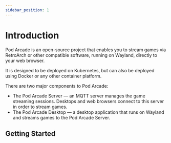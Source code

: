 ```yaml
---
sidebar_position: 1
---
```


# Introduction

Pod Arcade is an open-source project that enables you to stream games via RetroArch or other compatible software, running on Wayland, directly to your web browser.

It is designed to be deployed on Kubernetes, but can also be deployed using Docker or any other container platform.

There are two major components to Pod Arcade:

- The Pod Arcade Server — an MQTT server manages the game streaming sessions. Desktops and web browsers connect to this server in order to stream games.
- The Pod Arcade Desktop — a desktop application that runs on Wayland and streams games to the Pod Arcade Server.

## Getting Started

